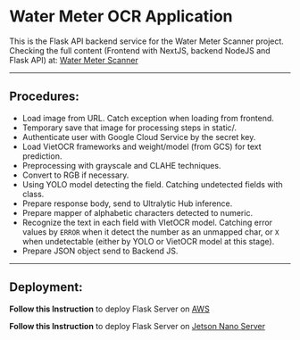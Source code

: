 # Water Meter OCR Application

This is the Flask API backend service for the Water Meter Scanner project. Checking the full content (Frontend with NextJS, backend NodeJS and Flask API) at: [Water Meter Scanner](https://github.com/Lelekhoa1812/Water-Meter-Scanner)

---

## **Procedures:**   
- Load image from URL. Catch exception when loading from frontend.
- Temporary save that image for processing steps in static/.
- Authenticate user with Google Cloud Service by the secret key.
- Load VietOCR frameworks and weight/model (from GCS) for text prediction.
- Preprocessing with grayscale and CLAHE techniques.
- Convert to RGB if necessary.
- Using YOLO model detecting the field. Catching undetected fields with class.
- Prepare response body, send to Ultralytic Hub inference.
- Prepare mapper of alphabetic characters detected to numeric.
- Recognize the text in each field with VIetOCR model. Catching error values by `ERROR` when it detect the number as an unmapped char, or `X` when undetectable (either by YOLO or VietOCR model at this stage).
- Prepare JSON object send to Backend JS.

---

## **Deployment:**   
**Follow this Instruction** to deploy Flask Server on [AWS](https://github.com/Lelekhoa1812/Water-Meter-Scanner/blob/main/flask-server/INSTRUCTION-aws.md)  

**Follow this Instruction** to deploy Flask Server on [Jetson Nano Server](https://github.com/Lelekhoa1812/Water-Meter-Scanner/blob/main/flask-server/INSTRUCTION-jetson-nano.md)  
